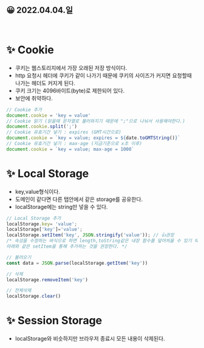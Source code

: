 ## 😀 2022.04.04.일

<br/>

# ✨ Cookie
- 쿠키는 웹스토리지에서 가장 오래된 저장 방식이다.  
- http 요청시 헤더에 쿠키가 같이 나가기 때문에 쿠키의 사이즈가 커지면 요청할때 나가는 헤더도 커지게 된다.  
- 쿠키 크기는 4096바이트(byte)로 제한되어 있다.
- 보안에 취약하다.

```js
// Cookie 추가
document.cookie = 'key = value'
// Cookie 읽기 (읽을때 문자열로 불러와지기 때문에 ";"으로 나눠서 사용해야한다.)
document.cookie.split(';')
// Cookie 유효기간 넣기 : expires (GMT시간으로)
document.cookie = `key = value; expires = ${date.toGMTString()}`
// Cookie 유효기간 넣기 : max-age (지금기준으로 x초 이후)
document.cookie = `key = value; max-age = 1000`
```

# ✨ Local Storage 
- key,value형식이다.  
- 도메인이 같다면 다른 탭안에서 같은 storage를 공유한다. 
- localStorage에는 string만 넣을 수 있다. 

```js
// Local Storage 추가
localStorage.key= 'value';
localStorage['key']='value';
localStorage.setItem('key', JSON.stringify('value')); // 👍권장
/* 속성을 수정하는 바식으로 하면 length,toString같은 내장 함수를 덮어씌울 수 있기 때문에
아래와 같은 setItem을 통해 추가하는 것을 권장한다. */

// 불러오기
const data = JSON.parse(localStorage.getItem('key'))

// 삭제
localStorage.removeItem('key')

// 전체삭제
localStorage.clear()
```

# ✨ Session Storage 
- localStorage와 비슷하지만 브라우저 종료시 모든 내용이 삭제된다.

